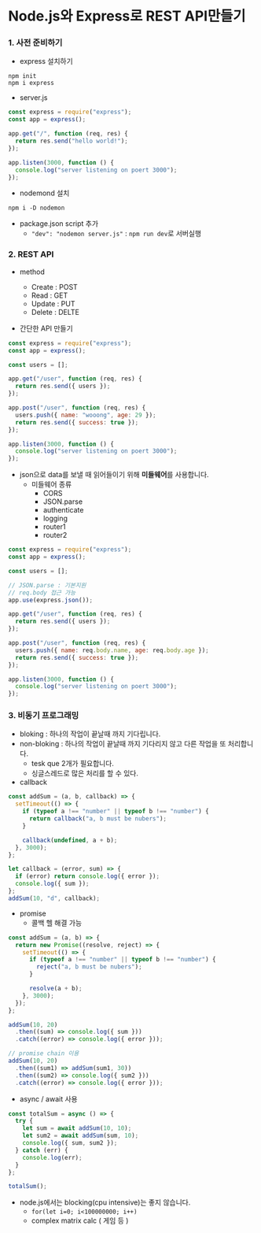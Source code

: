 # Node.js와 Express로 REST API만들기

### 

### 1. 사전 준비하기

- express 설치하기

```
npm init
npm i express
```



- server.js

```js
const express = require("express");
const app = express();

app.get("/", function (req, res) {
  return res.send("hello world!");
});

app.listen(3000, function () {
  console.log("server listening on poert 3000");
});
```



- nodemond 설치

```
npm i -D nodemon
```

- package.json script 추가
  - `"dev": "nodemon server.js"` : `npm run dev`로 서버실행



### 2. REST API

- method
  - Create : POST
  - Read : GET
  - Update : PUT
  - Delete : DELTE

- 간단한 API 만들기

```js
const express = require("express");
const app = express();

const users = [];

app.get("/user", function (req, res) {
  return res.send({ users });
});

app.post("/user", function (req, res) {
  users.push({ name: "wooong", age: 29 });
  return res.send({ success: true });
});

app.listen(3000, function () {
  console.log("server listening on poert 3000");
});
```



- json으로 data를 보낼 때 읽어들이기 위해 **미들웨어**를 사용합니다.
  - 미들웨어 종류
    - CORS
    - JSON.parse
    - authenticate
    - logging
    - router1
    - router2

```js
const express = require("express");
const app = express();

const users = [];

// JSON.parse : 기본지원
// req.body 접근 가능
app.use(express.json());

app.get("/user", function (req, res) {
  return res.send({ users });
});

app.post("/user", function (req, res) {
  users.push({ name: req.body.name, age: req.body.age });
  return res.send({ success: true });
});

app.listen(3000, function () {
  console.log("server listening on poert 3000");
});
```





### 3. 비동기 프로그래밍

- bloking : 하나의 작업이 끝날때 까지 기다립니다.
- non-bloking : 하나의 작업이 끝날때 까지 기다리지 않고 다른 작업을 또 처리합니다.
  - tesk que 2개가 필요합니다.
  - 싱글스레드로 많은 처리를 할 수 있다.
- callback

```js
const addSum = (a, b, callback) => {
  setTimeout(() => {
    if (typeof a !== "number" || typeof b !== "number") {
      return callback("a, b must be nubers");
    }

    callback(undefined, a + b);
  }, 3000);
};

let callback = (error, sum) => {
  if (error) return console.log({ error });
  console.log({ sum });
};
addSum(10, "d", callback);
```

- promise
  - 콜백 헬 해결 가능

```js
const addSum = (a, b) => {
  return new Promise((resolve, reject) => {
    setTimeout(() => {
      if (typeof a !== "number" || typeof b !== "number") {
        reject("a, b must be nubers");
      }

      resolve(a + b);
    }, 3000);
  });
};

addSum(10, 20)
  .then((sum) => console.log({ sum }))
  .catch((error) => console.log({ error }));

// promise chain 이용
addSum(10, 20)
  .then((sum1) => addSum(sum1, 30))
  .then((sum2) => console.log({ sum2 }))
  .catch((error) => console.log({ error }));
```

- async / await 사용

```js
const totalSum = async () => {
  try {
    let sum = await addSum(10, 10);
    let sum2 = await addSum(sum, 10);
    console.log({ sum, sum2 });
  } catch (err) {
    console.log(err);
  }
};

totalSum();
```

- node.js에서는 blocking(cpu intensive)는 좋지 않습니다.
  - `for(let i=0; i<100000000; i++)`
  - complex matrix calc ( 게임 등 )